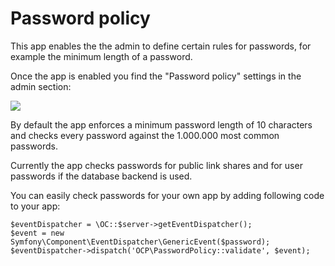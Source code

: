 # Password policy

This app enables the the admin to define certain rules for passwords, for example the minimum length of a password.

Once the app is enabled you find the "Password policy" settings in the admin section:

![](https://github.com/nextcloud/screenshots/blob/master/password_policy/password_policy_settings.png)

By default the app enforces a minimum password length of 10 characters and checks every password against the 1.000.000 most common passwords.

Currently the app checks passwords for public link shares and for user passwords if the database backend is used.

You can easily check passwords for your own app by adding following code to your app:

````
$eventDispatcher = \OC::$server->getEventDispatcher();
$event = new Symfony\Component\EventDispatcher\GenericEvent($password);
$eventDispatcher->dispatch('OCP\PasswordPolicy::validate', $event);
````
